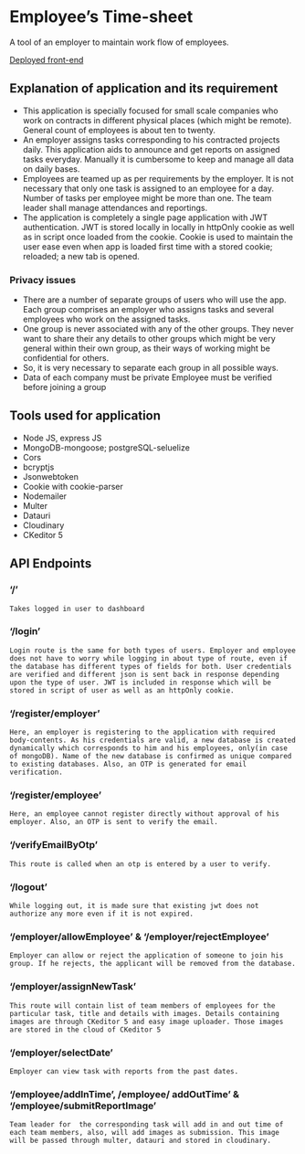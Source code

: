 # Employee’s Time-sheet
A tool of an employer to maintain work flow of employees.

[Deployed front-end](https://priceless-heyrovsky-99c31c.netlify.app/)

## Explanation of application and its requirement
- This application is specially focused for small scale companies who work on contracts in different physical places (which might be remote). General count of employees is about ten to twenty.
- An employer assigns tasks corresponding to his contracted projects daily. This application aids to announce and get reports on assigned tasks everyday. Manually it is cumbersome to keep and manage all data on daily bases.
- Employees are teamed up as per requirements by the employer. It is not necessary that only one task is assigned to an employee for a day. Number of tasks per employee might be more than one. The team leader shall manage attendances and reportings.
- The application is completely a single page application with JWT authentication. JWT is stored locally in locally in httpOnly cookie as well as in script once loaded from the cookie. Cookie is used to maintain the user ease even when app is loaded first time with a stored cookie; reloaded; a new tab is opened.

### Privacy issues
- There are a number of separate groups of users who will use the app. Each group comprises an employer who assigns tasks and several employees who work on the assigned tasks. 
- One group is never associated with any of the other groups. They never want to share their any details to other groups which might be very general within their own group, as their ways of working might be confidential for others.
- So, it is very necessary to separate each group in all possible ways.
- Data of each company must be private
Employee must be verified before joining a group
		
## Tools used for application
- Node JS, express JS
- MongoDB-mongoose; postgreSQL-seluelize
- Cors
- bcryptjs
- Jsonwebtoken
- Cookie with cookie-parser
- Nodemailer
- Multer
- Datauri
- Cloudinary
- CKeditor 5

## API Endpoints
### ‘/’
    Takes logged in user to dashboard
### ‘/login’
    Login route is the same for both types of users. Employer and employee does not have to worry while logging in about type of route, even if the database has different types of fields for both. User credentials are verified and different json is sent back in response depending upon the type of user. JWT is included in response which will be stored in script of user as well as an httpOnly cookie.
### ‘/register/employer’
    Here, an employer is registering to the application with required body-contents. As his credentials are valid, a new database is created dynamically which corresponds to him and his employees, only(in case of mongoDB). Name of the new database is confirmed as unique compared to existing databases. Also, an OTP is generated for email verification.
### ‘/register/employee’
    Here, an employee cannot register directly without approval of his employer. Also, an OTP is sent to verify the email.
### ‘/verifyEmailByOtp’
    This route is called when an otp is entered by a user to verify.
### ‘/logout’
    While logging out, it is made sure that existing jwt does not authorize any more even if it is not expired.
### ‘/employer/allowEmployee’ &  ‘/employer/rejectEmployee’
    Employer can allow or reject the application of someone to join his group. If he rejects, the applicant will be removed from the database.
### ‘/employer/assignNewTask’
    This route will contain list of team members of employees for the particular task, title and details with images. Details containing images are through CKeditor 5 and easy image uploader. Those images are stored in the cloud of CKeditor 5
### ‘/employer/selectDate’
    Employer can view task with reports from the past dates.
### ‘/employee/addInTime’, /employee/       addOutTime’ & ‘/employee/submitReportImage’
    Team leader for  the corresponding task will add in and out time of each team members, also, will add images as submission. This image will be passed through multer, datauri and stored in cloudinary.
